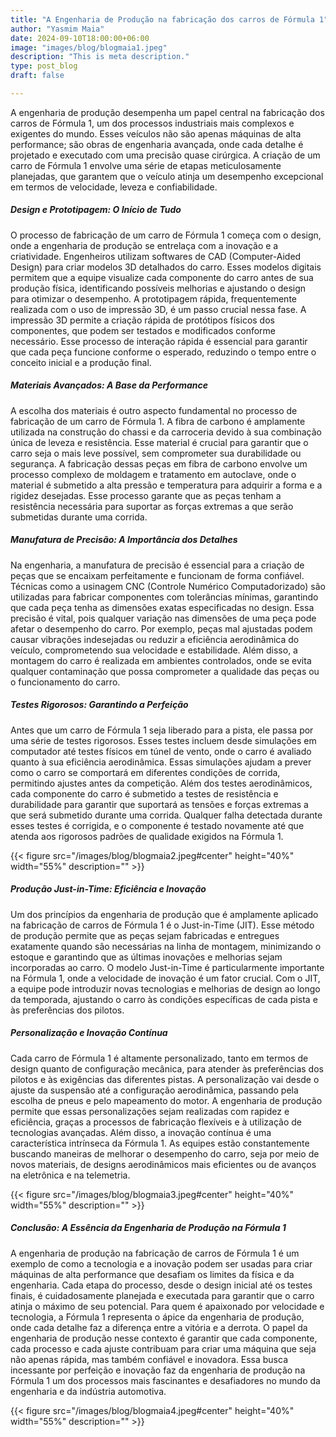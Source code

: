 ```yaml
---
title: "A Engenharia de Produção na fabricação dos carros de Fórmula 1"
author: "Yasmim Maia"
date: 2024-09-10T18:00:00+06:00
image: "images/blog/blogmaia1.jpeg"
description: "This is meta description."
type: post_blog
draft: false

---
```



A engenharia de produção desempenha um papel central na fabricação dos carros de Fórmula 1, um dos processos industriais mais complexos e exigentes do mundo. Esses veículos não são apenas máquinas de alta performance; são obras de engenharia avançada, onde cada detalhe é projetado e executado com uma precisão quase cirúrgica. A criação de um carro de Fórmula 1 envolve uma série de etapas meticulosamente planejadas, que garantem que o veículo atinja um desempenho excepcional em termos de velocidade, leveza e confiabilidade.

##### Design e Prototipagem: O Início de Tudo

O processo de fabricação de um carro de Fórmula 1 começa com o design, onde a engenharia de produção se entrelaça com a inovação e a criatividade. Engenheiros utilizam softwares de CAD (Computer-Aided Design) para criar modelos 3D detalhados do carro. Esses modelos digitais permitem que a equipe visualize cada componente do carro antes de sua produção física, identificando possíveis melhorias e ajustando o design para otimizar o desempenho.
A prototipagem rápida, frequentemente realizada com o uso de impressão 3D, é um passo crucial nessa fase. A impressão 3D permite a criação rápida de protótipos físicos dos componentes, que podem ser testados e modificados conforme necessário. Esse processo de interação rápida é essencial para garantir que cada peça funcione conforme o esperado, reduzindo o tempo entre o conceito inicial e a produção final.

##### Materiais Avançados: A Base da Performance    

A escolha dos materiais é outro aspecto fundamental no processo de fabricação de um carro de Fórmula 1. A fibra de carbono é amplamente utilizada na construção do chassi e da carroceria devido à sua combinação única de leveza e resistência. Esse material é crucial para garantir que o carro seja o mais leve possível, sem comprometer sua durabilidade ou segurança.
A fabricação dessas peças em fibra de carbono envolve um processo complexo de moldagem e tratamento em autoclave, onde o material é submetido a alta pressão e temperatura para adquirir a forma e a rigidez desejadas. Esse processo garante que as peças tenham a resistência necessária para suportar as forças extremas a que serão submetidas durante uma corrida.

##### Manufatura de Precisão: A Importância dos Detalhes

Na engenharia, a manufatura de precisão é essencial para a criação de peças que se encaixam perfeitamente e funcionam de forma confiável. Técnicas como a usinagem CNC (Controle Numérico Computadorizado) são utilizadas para fabricar componentes com tolerâncias mínimas, garantindo que cada peça tenha as dimensões exatas especificadas no design.
Essa precisão é vital, pois qualquer variação nas dimensões de uma peça pode afetar o desempenho do carro. Por exemplo, peças mal ajustadas podem causar vibrações indesejadas ou reduzir a eficiência aerodinâmica do veículo, comprometendo sua velocidade e estabilidade.
Além disso, a montagem do carro é realizada em ambientes controlados, onde se evita qualquer contaminação que possa comprometer a qualidade das peças ou o funcionamento do carro.

##### Testes Rigorosos: Garantindo a Perfeição

Antes que um carro de Fórmula 1 seja liberado para a pista, ele passa por uma série de testes rigorosos. Esses testes incluem desde simulações em computador até testes físicos em túnel de vento, onde o carro é avaliado quanto à sua eficiência aerodinâmica. Essas simulações ajudam a prever como o carro se comportará em diferentes condições de corrida, permitindo ajustes antes da competição.
Além dos testes aerodinâmicos, cada componente do carro é submetido a testes de resistência e durabilidade para garantir que suportará as tensões e forças extremas a que será submetido durante uma corrida. Qualquer falha detectada durante esses testes é corrigida, e o componente é testado novamente até que atenda aos rigorosos padrões de qualidade exigidos na Fórmula 1.


{{< figure src="/images/blog/blogmaia2.jpeg#center" height="40%" width="55%" description="" >}}



##### Produção Just-in-Time: Eficiência e Inovação
  
Um dos princípios da engenharia de produção que é amplamente aplicado na fabricação de carros de Fórmula 1 é o Just-in-Time (JIT). Esse método de produção permite que as peças sejam fabricadas e entregues exatamente quando são necessárias na linha de montagem, minimizando o estoque e garantindo que as últimas inovações e melhorias sejam incorporadas ao carro.
O modelo Just-in-Time é particularmente importante na Fórmula 1, onde a velocidade de inovação é um fator crucial. Com o JIT, a equipe pode introduzir novas tecnologias e melhorias de design ao longo da temporada, ajustando o carro às condições específicas de cada pista e às preferências dos pilotos.

##### Personalização e Inovação Contínua

Cada carro de Fórmula 1 é altamente personalizado, tanto em termos de design quanto de configuração mecânica, para atender às preferências dos pilotos e às exigências das diferentes pistas. A personalização vai desde o ajuste da suspensão até a configuração aerodinâmica, passando pela escolha de pneus e pelo mapeamento do motor.
A engenharia de produção permite que essas personalizações sejam realizadas com rapidez e eficiência, graças a processos de fabricação flexíveis e à utilização de tecnologias avançadas. Além disso, a inovação contínua é uma característica intrínseca da Fórmula 1. As equipes estão constantemente buscando maneiras de melhorar o desempenho do carro, seja por meio de novos materiais, de designs aerodinâmicos mais eficientes ou de avanços na eletrônica e na telemetria.

{{< figure src="/images/blog/blogmaia3.jpeg#center" height="40%" width="55%" description="" >}}


##### Conclusão: A Essência da Engenharia de Produção na Fórmula 1

A engenharia de produção na fabricação de carros de Fórmula 1 é um exemplo de como a tecnologia e a inovação podem ser usadas para criar máquinas de alta performance que desafiam os limites da física e da engenharia. Cada etapa do processo, desde o design inicial até os testes finais, é cuidadosamente planejada e executada para garantir que o carro atinja o máximo de seu potencial.
Para quem é apaixonado por velocidade e tecnologia, a Fórmula 1 representa o ápice da engenharia de produção, onde cada detalhe faz a diferença entre a vitória e a derrota. O papel da engenharia de produção nesse contexto é garantir que cada componente, cada processo e cada ajuste contribuam para criar uma máquina que seja não apenas rápida, mas também confiável e inovadora.
Essa busca incessante por perfeição e inovação faz da engenharia de produção na Fórmula 1 um dos processos mais fascinantes e desafiadores no mundo da engenharia e da indústria automotiva.


{{< figure src="/images/blog/blogmaia4.jpeg#center" height="40%" width="55%" description="" >}}
